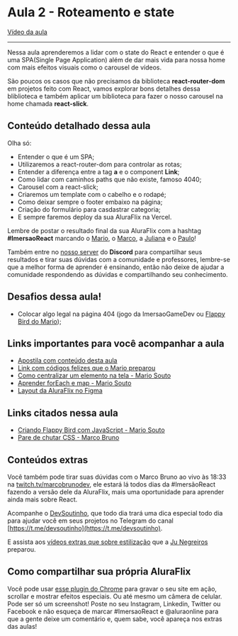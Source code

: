 # Aula 2 - Roteamento e state

[Vídeo da aula](https://drive.google.com/file/d/1xRfuyC8embSeTIzvoTmsG13eD2wisiVU/view?usp=sharing)

---

Nessa aula aprenderemos a lidar com o state do React e entender o que é uma SPA(Single Page Application) além de dar mais vida para nossa home com mais efeitos visuais como o carousel de vídeos.

São poucos os casos que não precisamos da biblioteca **react-router-dom** em projetos feito com React, vamos explorar bons detalhes dessa bliblioteca e também aplicar um biblioteca para fazer o nosso carousel na home chamada **react-slick**.

## Conteúdo detalhado dessa aula

Olha só:

*   Entender o que é um SPA;
*   Utilizaremos a react-router-dom para controlar as rotas;
*   Entender a diferença entre a tag **a** e o component **Link**;
*   Como lidar com caminhos paths que não existe, famoso 4040;
*   Carousel com a react-slick;
*   Criaremos um template com o cabelho e o rodapé;
*   Como deixar sempre o footer embaixo na página;
*   Criação do formulário para casdastrar categoria;
*   E sempre faremos deploy da sua AluraFlix na Vercel.

Lembre de postar o resultado final da sua AluraFlix com a hashtag **#ImersaoReact** marcando o [Mario](https://twitter.com/omariosouto), o [Marco](https://twitter.com/marcobrunodev), a [Juliana](https://twitter.com/juunegreiros) e o [Paulo](https://twitter.com/paulo_caelum)!

Também entre no [nosso server](https://discord.gg/rG2zBzQ) do **Discord** para compartilhar seus resultados e tirar suas dúvidas com a comunidade e professores, lembre-se que a melhor forma de aprender é ensinando, então não deixe de ajudar a comunidade respondendo as dúvidas e compartilhando seu conhecimento.

## Desafios dessa aula!

*   Colocar algo legal na página 404 (jogo da ImersaoGameDev ou [Flappy Bird do Mario](https://www.youtube.com/watch?v=jOAU81jdi-c&list=PLTcmLKdIkOWmeNferJ292VYKBXydGeDej));

## Links importantes para você acompanhar a aula

*   [Apostila com conteúdo desta aula](https://drive.google.com/file/d/1Y6W-rGJgKYek2kRjIqg9Pn-gWPv4KcGO/view?usp=sharing)
*   [Link com códigos felizes que o Mario preparou](https://gist.github.com/omariosouto/5a3cb806f5be71cfc52909bca0eaa634)
*   [Como centralizar um elemento na tela - Mario Souto](https://www.youtube.com/watch?v=Cu-HP-gvggg)
*   [Aprender forEach e map - Mario Souto](https://www.youtube.com/watch?v=JbzcLKiTThk)
*   [Layout da AluraFlix no Figma](https://www.figma.com/file/rh7zm3wAz3SomVwby1iQYV/AluraFlix?node-id=181%3A10)

## Links citados nessa aula

*   [Criando Flappy Bird com JavaScript - Mario Souto](https://www.youtube.com/watch?v=jOAU81jdi-c&list=PLTcmLKdIkOWmeNferJ292VYKBXydGeDej)
*   [Pare de chutar CSS - Marco Bruno](https://www.youtube.com/watch?v=5PS6ku8NzIE&list=PLirko8T4cEmx5eBb1-9j6T6Gl4aBtZ_5x)

## Conteúdos extras

Você também pode tirar suas dúvidas com o Marco Bruno ao vivo às 18:33 na [twitch.tv/marcobrunodev](https://twitch.tv/marcobrunodev), ele estará lá todos dias da #ImersãoReact fazendo a versão dele da AluraFlix, mais uma oportunidade para aprender ainda mais sobre React.

Acompanhe o [DevSoutinho](https://youtube.com/c/DevSoutinho), que todo dia trará uma dica especial todo dia para ajudar você em seus projetos no Telegram do canal [https://t.me/devsoutinho](https://t.me/devsoutinho).

E assista aos [vídeos extras que sobre estilização](https://www.youtube.com/watch?v=nDxp3YEpR1E&list=PLbcp5RKTX5wNF34qxISyWY6kignmhBQRT) que a [Ju Negreiros](https://twitter.com/juunegreiros) preparou.

## Como compartilhar sua própria AluraFlix

Você pode usar [esse plugin do Chrome](https://chrome.google.com/webstore/detail/screencastify-screen-vide/mmeijimgabbpbgpdklnllpncmdofkcpn) para gravar o seu site em ação, scrollar e mostrar efeitos especiais. Ou até mesmo um câmera de celular. Pode ser só um screenshot! Poste no seu Instagram, Linkedin, Twitter ou Facebook e não esqueça de marcar #ImersaoReact e @aluraonline para que a gente deixe um comentário e, quem sabe, você apareça nos extras das aulas!